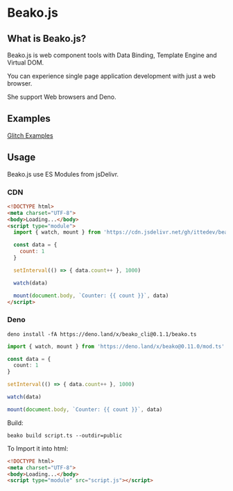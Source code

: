 # Beako.js

## What is Beako.js?

Beako.js is web component tools with Data Binding, Template Engine and Virtual DOM.

You can experience single page application development with just a web browser.

She support Web browsers and Deno.

## Examples

[Glitch Examples](https://glitch.com/@itte1)

## Usage

Beako.js use ES Modules from jsDelivr.

### CDN

```html
<!DOCTYPE html>
<meta charset="UTF-8">
<body>Loading...</body>
<script type="module">
  import { watch, mount } from 'https://cdn.jsdelivr.net/gh/ittedev/beako@0.11.0/beako.js'

  const data = {
    count: 1
  }

  setInterval(() => { data.count++ }, 1000)

  watch(data)

  mount(document.body, `Counter: {{ count }}`, data)
</script>
```

### Deno

```shell
deno install -fA https://deno.land/x/beako_cli@0.1.1/beako.ts
```

```ts
import { watch, mount } from 'https://deno.land/x/beako@0.11.0/mod.ts'

const data = {
  count: 1
}

setInterval(() => { data.count++ }, 1000)

watch(data)

mount(document.body, `Counter: {{ count }}`, data)
```

Build:

```shell
beako build script.ts --outdir=public
```

To Import it into html:

```html
<!DOCTYPE html>
<meta charset="UTF-8">
<body>Loading...</body>
<script type="module" src="script.js"></script>
```
